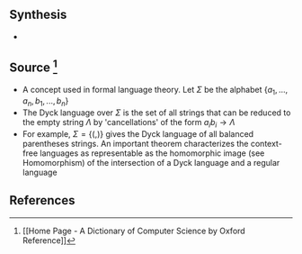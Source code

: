 ## Synthesis
- 
## Source [^1]
- A concept used in formal language theory. Let $\Sigma$ be the alphabet $\{a_1, ..., a_n,b_1,...,b_n\}$
- The Dyck language over $\Sigma$ is the set of all strings that can be reduced to the empty string $\Lambda$ by 'cancellations' of the form $a_ib_i \to \Lambda$ 
- For example, $\Sigma = \{(,)\}$ gives the Dyck language of all balanced parentheses strings. An important theorem characterizes the context-free languages as representable as the homomorphic image (see Homomorphism) of the intersection of a Dyck language and a regular language
## References

[^1]: [[Home Page - A Dictionary of Computer Science by Oxford Reference]]